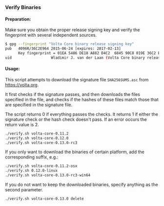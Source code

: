 ### Verify Binaries

#### Preparation:

Make sure you obtain the proper release signing key and verify the fingerprint with several independent sources.

```sh
$ gpg --fingerprint "Volta Core binary release signing key"
pub   4096R/36C2E964 2015-06-24 [expires: 2017-02-13]
      Key fingerprint = 01EA 5486 DE18 A882 D4C2  6845 90C8 019E 36C2 E964
uid                  Wladimir J. van der Laan (Volta Core binary release signing key) <laanwj@gmail.com>
```

#### Usage:

This script attempts to download the signature file `SHA256SUMS.asc` from https://volta.org.

It first checks if the signature passes, and then downloads the files specified in the file, and checks if the hashes of these files match those that are specified in the signature file.

The script returns 0 if everything passes the checks. It returns 1 if either the signature check or the hash check doesn't pass. If an error occurs the return value is 2.


```sh
./verify.sh volta-core-0.11.2
./verify.sh volta-core-0.12.0
./verify.sh volta-core-0.13.0-rc3
```

If you only want to download the binaries of certain platform, add the corresponding suffix, e.g.:

```sh
./verify.sh volta-core-0.11.2-osx
./verify.sh 0.12.0-linux
./verify.sh volta-core-0.13.0-rc3-win64
```

If you do not want to keep the downloaded binaries, specify anything as the second parameter.

```sh
./verify.sh volta-core-0.13.0 delete
```

